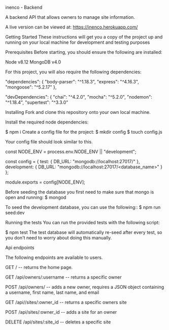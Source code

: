 inenco - Backend 

A backend API that allows owners to manage site information.

A live version can be viewed at: https://inenco.herokuapp.com/

Getting Started
These instructions will get you a copy of the project up and running on your local machine for development and testing purposes

Prerequisites
Before starting, you should ensure the following are installed:

Node v8.12
MongoDB v4.0

For this project, you will also require the following dependencies:

"dependencies": {
    "body-parser": "^1.18.3",
    "express": "^4.16.3",
    "mongoose": "^5.2.17"
  },

"devDependencies": {
    "chai": "^4.2.0",
    "mocha": "^5.2.0",
    "nodemon": "^1.18.4",
    "supertest": "^3.3.0"

Installing
Fork and clone this repository onto your own local machine.

Install the required node dependencies:

$ npm i
Create a config file for the project:
$ mkdir config
$ touch config.js

Your config file should look similar to this. 

const NODE_ENV = process.env.NODE_ENV || "development";

const config = {
  test: { DB_URL: "mongodb://localhost:27017/<test _database_name>" },
  development: { DB_URL: "mongodb://localhost:27017/<database_name>" }
};

module.exports = config[NODE_ENV];

Before seeding the database you first need to make sure that mongo is open and running:
$ mongod

To seed the development database, you can use the following::
$ npm run seed:dev

Running the tests
You can run the provided tests with the following script:

$ npm test
The test database will automatically re-seed after every test, so you don't need to worry about doing this manually.

Api endpoints

The following endpoints are available to users.

GET / -- returns the home page.

GET /api/owners/:username -- returns a specific owner

POST /api/owners/ -- adds a new owner, requires a JSON object containing a username, first name, last name, and email

GET /api//sites/:owner_id -- returns a specific owners site

POST /api/sites/:owner_id -- adds a site for an owner

DELETE /api/sites/:site_id -- deletes a specific site
